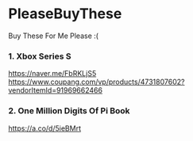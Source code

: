 # PleaseBuyThese
Buy These For Me Please :(

### 1. Xbox Series S
  https://naver.me/FbRKLjS5
  https://www.coupang.com/vp/products/4731807602?vendorItemId=91969662466

### 2. One Million Digits Of Pi Book
  https://a.co/d/5ieBMrt















